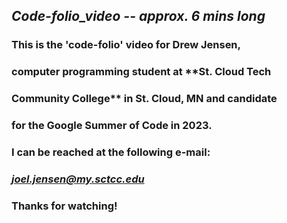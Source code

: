 ## *Code-folio_video -- approx. 6 mins long*

### This is the 'code-folio' video for **Drew Jensen**,
### computer programming student at **St. Cloud Tech 
### Community College** in **St. Cloud, MN** and candidate 
### for the Google Summer of Code in 2023.

### I can be reached at the following e-mail:
###
###  *joel.jensen@my.sctcc.edu*
###
### Thanks for watching!


